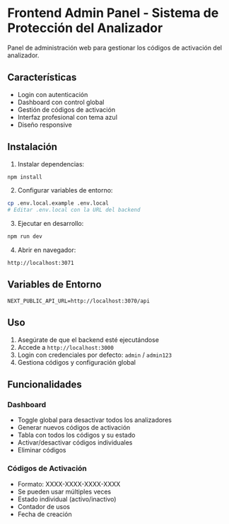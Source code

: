 # Frontend Admin Panel - Sistema de Protección del Analizador

Panel de administración web para gestionar los códigos de activación del analizador.

## Características

- Login con autenticación
- Dashboard con control global
- Gestión de códigos de activación
- Interfaz profesional con tema azul
- Diseño responsive

## Instalación

1. Instalar dependencias:
```bash
npm install
```

2. Configurar variables de entorno:
```bash
cp .env.local.example .env.local
# Editar .env.local con la URL del backend
```

3. Ejecutar en desarrollo:
```bash
npm run dev
```

4. Abrir en navegador:
```
http://localhost:3071
```

## Variables de Entorno

```env
NEXT_PUBLIC_API_URL=http://localhost:3070/api
```

## Uso

1. Asegúrate de que el backend esté ejecutándose
2. Accede a `http://localhost:3000`
3. Login con credenciales por defecto: `admin` / `admin123`
4. Gestiona códigos y configuración global

## Funcionalidades

### Dashboard
- Toggle global para desactivar todos los analizadores
- Generar nuevos códigos de activación
- Tabla con todos los códigos y su estado
- Activar/desactivar códigos individuales
- Eliminar códigos

### Códigos de Activación
- Formato: XXXX-XXXX-XXXX-XXXX
- Se pueden usar múltiples veces
- Estado individual (activo/inactivo)
- Contador de usos
- Fecha de creación